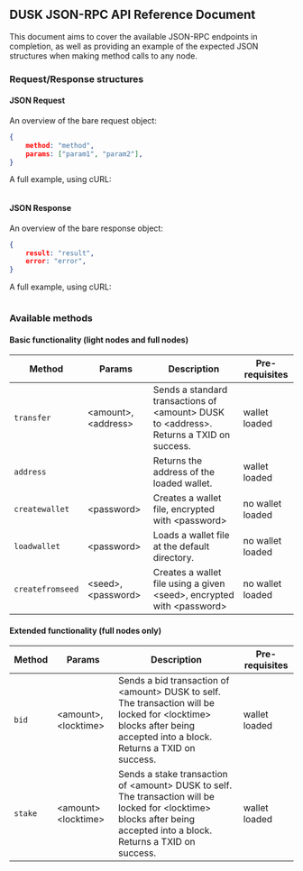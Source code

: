 ## DUSK JSON-RPC API Reference Document

This document aims to cover the available JSON-RPC endpoints in completion, as well as providing an example of the expected JSON structures when making method calls to any node.

### Request/Response structures

#### JSON Request

An overview of the bare request object:

```JSON
{
	method: "method",
	params: ["param1", "param2"],
}
```

A full example, using cURL:

```bash

```

#### JSON Response

An overview of the bare response object:

```JSON
{
	result: "result",
	error: "error",
}
```

A full example, using cURL:

```bash

```

### Available methods

#### Basic functionality (light nodes and full nodes)

| Method | Params | Description | Pre-requisites |
| ------ | ------ | ----------- | -------------- |
| `transfer` | \<amount\>, \<address\> | Sends a standard transactions of \<amount\> DUSK to \<address\>. Returns a TXID on success. | wallet loaded |
| `address` | | Returns the address of the loaded wallet. | wallet loaded |
| `createwallet` | \<password\> | Creates a wallet file, encrypted with \<password\> | no wallet loaded |
| `loadwallet` | \<password\> | Loads a wallet file at the default directory. | no wallet loaded |
| `createfromseed` | \<seed\>, \<password\> | Creates a wallet file using a given \<seed\>, encrypted with \<password\> | no wallet loaded |

#### Extended functionality (full nodes only)

| Method | Params | Description | Pre-requisites |
| ------ | ------ | ----------- | -------------- |
| `bid` | \<amount\>, \<locktime\> | Sends a bid transaction of \<amount\> DUSK to self. The transaction will be locked for \<locktime\> blocks after being accepted into a block. Returns a TXID on success. | wallet loaded |
| `stake` | \<amount\> \<locktime\> | Sends a stake transaction of \<amount\> DUSK to self. The transaction will be locked for \<locktime\> blocks after being accepted into a block. Returns a TXID on success. | wallet loaded |


